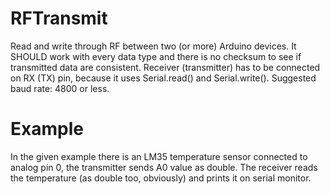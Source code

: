# RFTransmit
Read and write through RF between two (or more) Arduino devices.
It SHOULD work with every data type and there is no checksum to see if transmitted data are consistent.
Receiver (transmitter) has to be connected on RX (TX) pin, because it uses Serial.read() and Serial.write().
Suggested baud rate: 4800 or less.

# Example
In the given example there is an LM35 temperature sensor connected to analog pin 0, the transmitter sends A0 value as double. The receiver reads the temperature (as double too, obviously) and prints it on serial monitor.